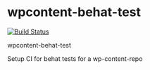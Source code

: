 # wpcontent-behat-test
[![Build Status](https://travis-ci.org/websupporter/wpcontent-behat-test.svg?branch=master)](https://travis-ci.org/websupporter/wpcontent-behat-test)


wpcontent-behat-test

Setup CI for behat tests for a wp-content-repo
